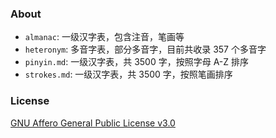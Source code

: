 ### About

- `almanac`: 一级汉字表，包含注音，笔画等
- `heteronym`: 多音字表，部分多音字，目前共收录 357 个多音字
- `pinyin.md`: 一级汉字表，共 3500 字，按照字母 A-Z 排序
- `strokes.md`: 一级汉字表，共 3500 字，按照笔画排序

### License

[GNU Affero General Public License v3.0](./LICENSE.md)
